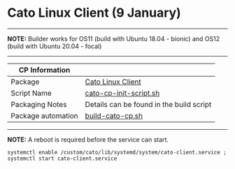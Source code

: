 # Cato Linux Client (9 January)

-----

**NOTE:** Builder works for OS11 (build with Ubuntu 18.04 - bionic) and OS12 (build with Ubuntu 20.04 - focal)

-----

|  CP Information |            |
|-----------------|------------|
| Package | [Cato Linux Client](https://support.catonetworks.com/hc/en-us/articles/11552180113821) |
| Script Name | [cato-cp-init-script.sh](build/cato-cp-init-script.sh) |
| Packaging Notes | Details can be found in the build script |
| Package automation | [build-cato-cp.sh](build/build-cato-cp.sh) |

-----

**NOTE:** A reboot is required before the service can start.

```
systemctl enable /custom/cato/lib/systemd/system/cato-client.service ; systemctl start cato-client.service
```